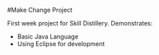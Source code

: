 #Make Change Project

First week project for Skill Distillery. 
Demonstrates: 
* Basic Java Language 
* Using Eclipse for development 